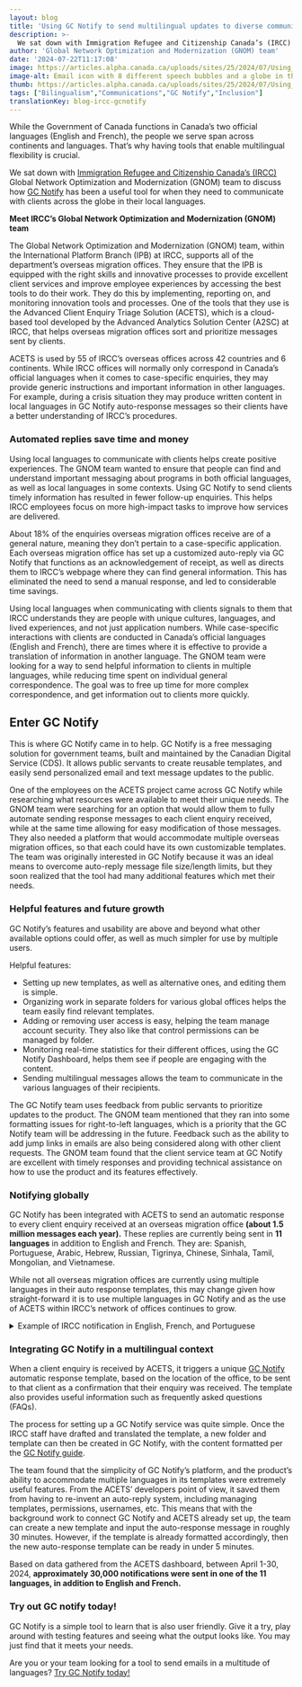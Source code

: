 ```yaml
---
layout: blog
title: 'Using GC Notify to send multilingual updates to diverse communities'
description: >-
  We sat down with Immigration Refugee and Citizenship Canada’s (IRCC) Global Network Optimization and Modernization (GNOM) team to discuss how GC Notify has been a useful tool for when they need to communicate with clients across the globe in their local languages.
author: 'Global Network Optimization and Modernization (GNOM) team'
date: '2024-07-22T11:17:08'
image: https://articles.alpha.canada.ca/uploads/sites/25/2024/07/Using_GC_Notify_send_multilingual_updates_Blog_Post_.jpg
image-alt: Email icon with 8 different speech bubbles and a globe in the background. Send multilingual messages around the world.
thumb: https://articles.alpha.canada.ca/uploads/sites/25/2024/07/Using_GC_Notify_send_multilingual_updates_Blog_Post_.jpg
tags: ["Bilingualism","Communications","GC Notify","Inclusion"]
translationKey: blog-ircc-gcnotify
---
```


<p>While the Government of Canada functions in Canada’s two official languages (English and French), the people we serve span across continents and languages. That’s why having tools that enable multilingual flexibility is crucial.&nbsp;</p>



<p>We sat down with <a href="https://www.canada.ca/en/immigration-refugees-citizenship.html" target="_blank" rel="noreferrer noopener">Immigration Refugee and Citizenship Canada’s (IRCC)</a> Global Network Optimization and Modernization (GNOM) team to discuss how <a href="https://notification.canada.ca/?utm_source=EN_blog_Notify_multilingual_updates&amp;utm_id=Notify_home+" data-type="link" data-id="https://notification.canada.ca/?utm_source=EN_blog_Notify_multilingual_updates&amp;utm_id=Notify_home+" target="_blank" rel="noreferrer noopener">GC Notify</a> has been a useful tool for when they need to communicate with clients across the globe in their local languages.</p>



<p><strong>Meet IRCC’s Global Network Optimization and Modernization (GNOM) team</strong></p>



<p>The Global Network Optimization and Modernization (GNOM) team, within the International Platform Branch (IPB) at IRCC, supports all of the department&#8217;s overseas migration offices. They ensure that the IPB is equipped with the right skills and innovative processes to provide excellent client services and improve employee experiences by accessing the best tools to do their work. They do this by implementing, reporting on, and monitoring innovation tools and processes. One of the tools that they use is the Advanced Client Enquiry Triage Solution (ACETS), which is a cloud-based tool developed by the Advanced Analytics Solution Center (A2SC) at IRCC, that helps overseas migration offices sort and prioritize messages sent by clients.&nbsp;</p>



<p>ACETS is used by 55 of IRCC’s overseas offices across 42 countries and 6 continents. While IRCC offices will normally only correspond in Canada’s official languages when it comes to case-specific enquiries, they may provide generic instructions and important information in other languages. For example, during a crisis situation they may produce written content in local languages in GC Notify auto-response messages so their clients have a better understanding of IRCC’s procedures.</p>



<h3 class="wp-block-heading" id="h-automated-replies-save-time-and-money"><strong>Automated replies save time and money</strong></h3>



<p>Using local languages to communicate with clients helps create positive experiences. The GNOM team wanted to ensure that people can find and understand important messaging about programs in both official languages, as well as local languages in some contexts. Using GC Notify to send clients timely information has resulted in fewer follow-up enquiries. This helps IRCC employees focus on more high-impact tasks to improve how services are delivered.&nbsp;</p>



<p>About 18% of the enquiries overseas migration offices receive are of a general nature, meaning they don’t pertain to a case-specific application. Each overseas migration office has set up a customized auto-reply via GC Notify that functions as an acknowledgement of receipt, as well as directs them to IRCC’s webpage where they can find general information. This has eliminated the need to send a manual response, and led to considerable time savings.&nbsp;</p>



<p>Using local languages when communicating with clients signals to them that IRCC understands they are people with unique cultures, languages, and lived experiences, and not just application numbers. While case-specific interactions with clients are conducted in Canada’s official languages (English and French), there are times where it is effective to provide a translation of information in another language. The GNOM team were looking for a way to send helpful information to clients in multiple languages, while reducing time spent on individual general correspondence. The goal was to free up time for more complex correspondence, and get information out to clients more quickly.</p>



<h2 class="wp-block-heading" id="h-enter-gc-notify"><strong>Enter GC Notify</strong></h2>



<p>This is where GC Notify came in to help. GC Notify is a free messaging solution for government teams, built and maintained by the Canadian Digital Service (CDS). It allows public servants to create reusable templates, and easily send personalized email and text message updates to the public.</p>



<p>One of the employees on the ACETS project came across GC Notify while researching what resources were available to meet their unique needs. The GNOM team were searching for an option that would allow them to fully automate sending response messages to each client enquiry received, while at the same time allowing for easy modification of those messages. They also needed a platform that would accommodate multiple overseas migration offices, so that each could have its own customizable templates. The team was originally interested in GC Notify because it was an ideal means to overcome auto-reply message file size/length limits, but they soon realized that the tool had many additional features which met their needs.</p>



<h3 class="wp-block-heading"><strong>Helpful features and future growth</strong></h3>



<p>GC Notify’s features and usability are above and beyond what other available options could offer, as well as much simpler for use by multiple users.</p>



<p>Helpful features:</p>



<ul class="wp-block-list">
<li>Setting up new templates, as well as alternative ones, and editing them is simple.</li>



<li>Organizing work in separate folders for various global offices helps the team easily find relevant templates.</li>



<li>Adding or removing user access is easy, helping the team manage account security. They also like that control permissions can be managed by folder.&nbsp;</li>



<li>Monitoring real-time statistics for their different offices, using the GC Notify Dashboard, helps them see if people are engaging with the content.</li>



<li>Sending multilingual messages allows the team to communicate in the various languages of their recipients.&nbsp;</li>
</ul>



<p>The GC Notify team uses feedback from public servants to prioritize updates to the product. The GNOM team mentioned that they ran into some formatting issues for right-to-left languages, which is a priority that the GC Notify team will be addressing in the future. Feedback such as the ability to add jump links in emails are also being considered along with other client requests. The GNOM team found that the client service team at GC Notify are excellent with timely responses and providing technical assistance on how to use the product and its features effectively.&nbsp;</p>



<h3 class="wp-block-heading"><strong>Notifying globally</strong></h3>



<p>GC Notify has been integrated with ACETS to send an automatic response to every client enquiry received at an overseas migration office <strong>(about 1.5 million messages each year).</strong> These replies are currently being sent in <strong>11 languages</strong> in addition to English and French. They are: Spanish, Portuguese, Arabic, Hebrew, Russian, Tigrinya, Chinese, Sinhala, Tamil, Mongolian, and Vietnamese.&nbsp;</p>



<p>While not all overseas migration offices are currently using multiple languages in their auto response templates, this may change given how straight-forward it is to use multiple languages in GC Notify and as the use of ACETS within IRCC’s network of offices continues to grow.</p>



<details class="wp-block-cds-snc-accordion"><summary>Example of IRCC notification in English, French, and Portuguese</summary><img loading="lazy" decoding="async" width="462" height="109" src="https://articles.alpha.canada.ca/uploads/sites/25/2024/07/IRCC-logo-ENG.png" alt="" class="wp-image-1912" style="width: 691px;height: auto;max-width: 100%;" srcset="https://articles.alpha.canada.ca/uploads/sites/25/2024/07/IRCC-logo-ENG.png 462w, https://articles.alpha.canada.ca/uploads/sites/25/2024/07/IRCC-logo-ENG-300x71.png 300w" sizes="auto, (max-width: 462px) 100vw, 462px" />


<hr class="wp-block-separator has-alpha-channel-opacity" />



<p><strong>Do not reply to this message / Ne pas répondre a ce message / Não responda a esta mensagem</strong></p>



<hr class="wp-block-separator has-alpha-channel-opacity" />



<p><em>This is an automated response to acknowledge receipt of your email by the Immigration, Refugees and Citizenship Canada (IRCC) office at the Consulate General of Canada in São Paulo.</em></p>



<p>Les versions en français et en portugais suivent</p>



<p>Versões em Francês e Português a seguir&nbsp;</p>



<p><strong>ENGLISH</strong></p>



<p><strong>If this email answers your enquiry, this is the only email response you will receive.</strong></p>



<p>For all other case-specific enquiries, due to the high volume of emails received by our office, please allow up to 15 days for a response to your email. Sending duplicate enquiries may delay processing and response times.</p>



<p><strong>Case-specific enquiries:</strong></p>



<p>Please complete the IRCC webform at<strong> </strong><a href="https://can01.safelinks.protection.outlook.com/?url=https%3A%2F%2Fircc.canada.ca%2Fenglish%2Fcontacts%2Fweb-form.asp&amp;data=05%7C02%7CIRCC.GNOM-OMRM.IRCC%40cic.gc.ca%7Cbb4bb26bf33a47be715208dc90a49686%7C5694790aee7f4dea88c058988e5f2927%7C0%7C0%7C638544283773757583%7CUnknown%7CTWFpbGZsb3d8eyJWIjoiMC4wLjAwMDAiLCJQIjoiV2luMzIiLCJBTiI6Ik1haWwiLCJXVCI6Mn0%3D%7C0%7C%7C%7C&amp;sdata=UXGI2JgEtX9MUR3zpb9EpYDnxeg0AH%2FHSo2kZoF4msI%3D&amp;reserved=0" target="_blank" rel="noreferrer noopener">https://ircc.canada.ca/english/contacts/web-form.asp</a>. If you do not include the following information, we will not be able to respond:</p>



<p>If you do not include the following information, we will not be able to respond:</p>



<ul class="wp-block-list">
<li>Full name;</li>



<li>File number (starts with a letter plus a series of numbers, for example: F000123456); and/or</li>



<li>Your unique client identifier (UCI).</li>
</ul>



<p><strong>Additional resources:Help Centre:</strong> Find answers to frequently asked questions, including technical questions about your online application at <a href="https://can01.safelinks.protection.outlook.com/?url=https%3A%2F%2Fircc.canada.ca%2Fenglish%2Fhelpcentre%2Findex-featured-can.asp&amp;data=05%7C02%7CIRCC.GNOM-OMRM.IRCC%40cic.gc.ca%7Cbb4bb26bf33a47be715208dc90a49686%7C5694790aee7f4dea88c058988e5f2927%7C0%7C0%7C638544283773773523%7CUnknown%7CTWFpbGZsb3d8eyJWIjoiMC4wLjAwMDAiLCJQIjoiV2luMzIiLCJBTiI6Ik1haWwiLCJXVCI6Mn0%3D%7C0%7C%7C%7C&amp;sdata=uS6%2FGiid8btAyo79q7eVgwhnnn%2FKrQWPQg4fZEf%2BHzg%3D&amp;reserved=0" target="_blank" rel="noreferrer noopener">https://ircc.canada.ca/english/helpcentre/index-featured-can.asp</a></p>



<p><strong>General Information:</strong> If you are looking for information about IRCC’s programs, please visit <a href="https://can01.safelinks.protection.outlook.com/?url=http%3A%2F%2Fwww.canada.ca%2FImmigration&amp;data=05%7C02%7CIRCC.GNOM-OMRM.IRCC%40cic.gc.ca%7Cbb4bb26bf33a47be715208dc90a49686%7C5694790aee7f4dea88c058988e5f2927%7C0%7C0%7C638544283773787075%7CUnknown%7CTWFpbGZsb3d8eyJWIjoiMC4wLjAwMDAiLCJQIjoiV2luMzIiLCJBTiI6Ik1haWwiLCJXVCI6Mn0%3D%7C0%7C%7C%7C&amp;sdata=wms6snARSlbxwKLq92wUOnpih2laWTybEzSiyA7%2Bdy0%3D&amp;reserved=0" target="_blank" rel="noreferrer noopener">http://www.Canada.ca/Immigration</a></p>



<p>Regards,</p>



<p>Migration Section</p>



<p>Consulate General of Canada, São Paulo/SP, Brazil</p>



<p>________________________________________________________</p>



<p><strong>FRANÇAIS</strong></p>



<p><em>Ceci est une réponse automatisée pour accuser réception de votre courriel par le bureau d’Immigration, Réfugiés et Citoyenneté Canada (IRCC) au consulat général du Canada à São Paulo.</em></p>



<p><strong>Si ce courriel répond à votre requête, ce sera la seule réponse que vous recevrez.</strong></p>



<p>Pour toutes les autres demandes de renseignements spécifiques à des cas, veuillez prévoir jusqu’à de15 jours afin de recevoir une réponse, étant donné le volume élevé de courriels que nous recevons. L’envoi de requêtes en double ne fera que retarder le traitement et les délais de réponse.</p>



<p><strong>Demandes de renseignements spécifiques à des cas :</strong></p>



<p>Veuillez remplir le formulaire Web d’IRCC au<strong> </strong><a href="https://can01.safelinks.protection.outlook.com/?url=https%3A%2F%2Fwww.canada.ca%2Ffr%2Fimmigration-refugies-citoyennete%2Forganisation%2Fcontactez-ircc%2Fformulaire-web2.html&amp;data=05%7C02%7CIRCC.GNOM-OMRM.IRCC%40cic.gc.ca%7Cbb4bb26bf33a47be715208dc90a49686%7C5694790aee7f4dea88c058988e5f2927%7C0%7C0%7C638544283773798342%7CUnknown%7CTWFpbGZsb3d8eyJWIjoiMC4wLjAwMDAiLCJQIjoiV2luMzIiLCJBTiI6Ik1haWwiLCJXVCI6Mn0%3D%7C0%7C%7C%7C&amp;sdata=otbfet2h38ooab6dR6LvHAqVoHIjQEJwAPE4zVsbP1E%3D&amp;reserved=0" target="_blank" rel="noreferrer noopener">https://www.canada.ca/fr/immigration-refugies-citoyennete/organisation/contactez-ircc/formulaire-web2.html</a><strong>. </strong>Si les informations ici-bas ne sont pas inclues, nous ne pourrons pas répondre à votre requête:&nbsp;</p>



<ul class="wp-block-list">
<li>Nom complet ;</li>



<li>Numéro de demande (commençant avec une lettre et suivi de numéros, par exemple : F000123456) ; et/ou</li>



<li>Votre numéro d’identificateur unique de client (IUC).</li>
</ul>



<p><strong>Ressources additionnelles :</strong></p>



<p><strong>Centre d’aide :</strong> Vous pouvez trouver les réponses aux questions fréquemment posées, y compris les questions techniques sur votre demande en ligne à <a href="https://can01.safelinks.protection.outlook.com/?url=https%3A%2F%2Fircc.canada.ca%2Ffrancais%2Fcentre-aide%2Findex-en-vedette-can.asp&amp;data=05%7C02%7CIRCC.GNOM-OMRM.IRCC%40cic.gc.ca%7Cbb4bb26bf33a47be715208dc90a49686%7C5694790aee7f4dea88c058988e5f2927%7C0%7C0%7C638544283773808947%7CUnknown%7CTWFpbGZsb3d8eyJWIjoiMC4wLjAwMDAiLCJQIjoiV2luMzIiLCJBTiI6Ik1haWwiLCJXVCI6Mn0%3D%7C0%7C%7C%7C&amp;sdata=TQKezFjh%2B9GuFSa8eTFHMCozAlYvk%2FPKKKyMMkzo1OM%3D&amp;reserved=0" target="_blank" rel="noreferrer noopener">https://ircc.canada.ca/francais/centre-aide/index-en-vedette-can.asp</a></p>



<p><strong>Informations générales :</strong> Si vous recherchez des informations sur les programmes d’IRCC, veuillez visiter <a href="https://can01.safelinks.protection.outlook.com/?url=https%3A%2F%2Fwww.canada.ca%2Ffr%2Fservices%2Fimmigration-citoyennete.html&amp;data=05%7C02%7CIRCC.GNOM-OMRM.IRCC%40cic.gc.ca%7Cbb4bb26bf33a47be715208dc90a49686%7C5694790aee7f4dea88c058988e5f2927%7C0%7C0%7C638544283773818889%7CUnknown%7CTWFpbGZsb3d8eyJWIjoiMC4wLjAwMDAiLCJQIjoiV2luMzIiLCJBTiI6Ik1haWwiLCJXVCI6Mn0%3D%7C0%7C%7C%7C&amp;sdata=u6PHod7FD1SKssBoO0l0rQLdflny8ewEImT7FXjwL38%3D&amp;reserved=0" target="_blank" rel="noreferrer noopener">https://www.canada.ca/fr/services/immigration-citoyennete.html</a>.</p>



<p>Salutations,</p>



<p>Section de la migration</p>



<p>Consulat général du Canada, São Paulo/SP, Brésil</p>



<p>________________________________________________________</p>



<p><strong>PORTUGUÊS</strong></p>



<p><em>Esta é uma resposta automática para confirmar o recebimento do e-mail enviado para o escritório de Imigração, Refugiados e Cidadania do Canadá (IRCC) do Consulado Geral do Canadá em São Paulo.</em></p>



<p><strong>Se este e-mail responder à sua pergunta, esta será a única resposta por e-mail que você receberá.</strong></p>



<p>Para todas as outras dúvidas específicas, devido ao grande volume de e-mails recebidos no nosso escritório, aguarde até 15 dias para receber sua resposta. O envio de consultas duplicadas pode atrasar o processamento e os tempos de resposta.</p>



<p><strong>Consulta de casos específicos:</strong></p>



<p>Por favor complete o formulário do IRCC na internet <a href="https://can01.safelinks.protection.outlook.com/?url=https%3A%2F%2Fircc.canada.ca%2Fenglish%2Fcontacts%2Fweb-form.asp&amp;data=05%7C02%7CIRCC.GNOM-OMRM.IRCC%40cic.gc.ca%7Cbb4bb26bf33a47be715208dc90a49686%7C5694790aee7f4dea88c058988e5f2927%7C0%7C0%7C638544283773827836%7CUnknown%7CTWFpbGZsb3d8eyJWIjoiMC4wLjAwMDAiLCJQIjoiV2luMzIiLCJBTiI6Ik1haWwiLCJXVCI6Mn0%3D%7C0%7C%7C%7C&amp;sdata=KhNeFHRfrRgSaV7XyqOkA6YR%2F3wH9IRN7w1e%2FmbSsBo%3D&amp;reserved=0" target="_blank" rel="noreferrer noopener">https://ircc.canada.ca/english/contacts/web-form.asp</a>. Se você não incluir as seguintes informações, não conseguiremos atender a sua questão:</p>



<ul class="wp-block-list">
<li>Nome completo;</li>



<li>Número do pedido de visto (uma letra seguida de uma série de dígitos, por exemplo: F000123456; e/ou</li>



<li>Seu número UCI (unique client identifier).</li>
</ul>



<p><strong>Informações adicionais:</strong></p>



<p><strong>Central de ajuda:</strong> Encontre as perguntas frequentes, incluindo questões técnicas sobre sua inscrição on-line em <a href="https://can01.safelinks.protection.outlook.com/?url=https%3A%2F%2Fircc.canada.ca%2Fenglish%2Fhelpcentre%2Findex-featured-can.asp&amp;data=05%7C02%7CIRCC.GNOM-OMRM.IRCC%40cic.gc.ca%7Cbb4bb26bf33a47be715208dc90a49686%7C5694790aee7f4dea88c058988e5f2927%7C0%7C0%7C638544283773836526%7CUnknown%7CTWFpbGZsb3d8eyJWIjoiMC4wLjAwMDAiLCJQIjoiV2luMzIiLCJBTiI6Ik1haWwiLCJXVCI6Mn0%3D%7C0%7C%7C%7C&amp;sdata=IlU7O1wpGt6Irhn0WQeAhNnYHDdaEGpHogw6TAj0ff4%3D&amp;reserved=0" target="_blank" rel="noreferrer noopener">https://ircc.canada.ca/english/helpcentre/index-featured-can.asp</a></p>



<p><strong>Informações gerais:</strong> Se você estiver procurando informações sobre os programas do IRCC, por favor visite <a href="https://can01.safelinks.protection.outlook.com/?url=http%3A%2F%2Fwww.canada.ca%2FImmigration&amp;data=05%7C02%7CIRCC.GNOM-OMRM.IRCC%40cic.gc.ca%7Cbb4bb26bf33a47be715208dc90a49686%7C5694790aee7f4dea88c058988e5f2927%7C0%7C0%7C638544283773845649%7CUnknown%7CTWFpbGZsb3d8eyJWIjoiMC4wLjAwMDAiLCJQIjoiV2luMzIiLCJBTiI6Ik1haWwiLCJXVCI6Mn0%3D%7C0%7C%7C%7C&amp;sdata=ciR7QlwpJMlmCX5K9IXkVWwYCmHBDkfhhqTua3RMGAk%3D&amp;reserved=0" target="_blank" rel="noreferrer noopener">http://www.Canada.ca/Immigration</a></p>



<p>Cordialmente,</p>



<p>Seção de Imigração</p>



<p>Consulado Geral do Canadá, Brasil, São Paulo/SP, Brazil</p>
</details>



<h3 class="wp-block-heading"><strong>Integrating GC Notify in a multilingual context</strong></h3>



<p>When a client enquiry is received by ACETS, it triggers a unique <a href="https://notification.canada.ca/?utm_source=EN_blog_Notify_grants_contributions&amp;utm_id=Notify_home+" data-type="link" data-id="https://notification.canada.ca/?utm_source=EN_blog_Notify_grants_contributions&amp;utm_id=Notify_home+">GC Notify</a> automatic response template, based on the location of the office, to be sent to that client as a confirmation that their enquiry was received. The template also provides useful information such as frequently asked questions (FAQs). </p>



<p>The process for setting up a GC Notify service was quite simple. Once the IRCC staff have drafted and translated the template, a new folder and template can then be created in GC Notify, with the content formatted per the <a href="https://notification.canada.ca/guidance" target="_blank" rel="noreferrer noopener">GC Notify guide</a>.&nbsp;</p>



<p>The team found that the simplicity of GC Notify’s platform, and the product’s ability to accommodate multiple languages in its templates were extremely useful features. From the ACETS’ developers point of view, it saved them from having to re-invent an auto-reply system, including managing templates, permissions, usernames, etc. This means that with the background work to connect GC Notify and ACETS&nbsp;already set up, the team can create a new template and input the auto-response message in roughly 30 minutes. However, if the template is already formatted accordingly, then the new auto-response template can be ready in under 5 minutes.&nbsp;&nbsp;</p>



<p>Based on data gathered from the ACETS dashboard, between April 1-30, 2024, <strong>approximately 30,000 notifications were sent in one of the 11 languages, in addition to English and French.</strong></p>



<h3 class="wp-block-heading" id="h-try-out-gc-notify-today">Try out GC notify today!</h3>



<p>GC Notify is a simple tool to learn that is also user friendly. Give it a try, play around with testing features and seeing what the output looks like. You may just find that it meets your needs.</p>



<p>Are you or your team looking for a tool to send emails in a multitude of languages? <a href="https://notification.canada.ca/" target="_blank" rel="noreferrer noopener">Try GC Notify today!</a></p>

